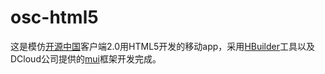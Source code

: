 # osc-html5
这是模仿[开源中国](http://www.oschina.net/)客户端2.0用HTML5开发的移动app，采用[HBuilder](http://www.dcloud.io/)工具以及DCloud公司提供的[mui](http://dcloudio.github.io/mui/)框架开发完成。